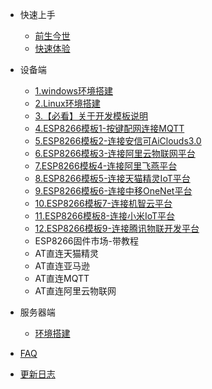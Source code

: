 - 快速上手

  - [前生今世](1.quick/background)
  - [快速体验](1.quick/quickstart)

- 设备端

  - [1.windows环境搭建](2.device/configuration_windows)
  - [2.Linux环境搭建](2.device/configuration_linux)
  - [3.【必看】关于开发模板说明](2.device/modules_esp8266/modules_des)
  - [4.ESP8266模板1-按键配网连接MQTT](2.device/modules_esp8266/modules_1_key_mqtt_esp8266.md)
  - [5.ESP8266模板2-连接安信可AiClouds3.0](2.device/modules_esp8266/modules_2_xclouds3.0_esp8266.md)
  - [6.ESP8266模板3-连接阿里云物联网平台]()
  - [7.ESP8266模板4-连接阿里飞燕平台]()
  - [8.ESP8266模板5-连接天猫精灵IoT平台]()
  - [9.ESP8266模板6-连接中移OneNet平台]()
  - [10.ESP8266模板7-连接机智云平台]()
  - [11.ESP8266模板8-连接小米IoT平台]()
  - [12.ESP8266模板9-连接腾讯物联开发平台]()
  - ESP8266固件市场-带教程
   - AT直连天猫精灵
   - AT直连亚马逊
   - AT直连MQTT
   - AT直连阿里云物联网

- 服务器端

  - [环境搭建]()



- [FAQ](awesome.md)
- [更新日志](changelog.md)
